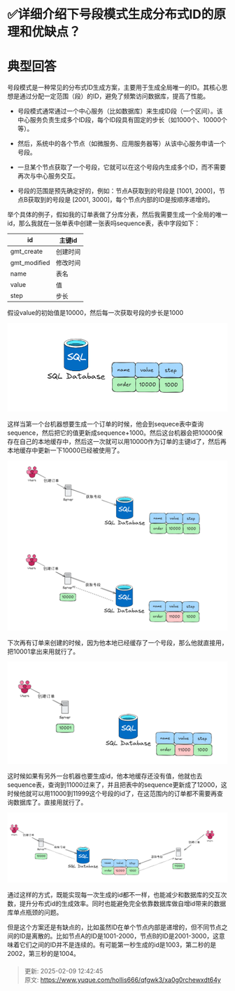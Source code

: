 # ✅详细介绍下号段模式生成分布式ID的原理和优缺点？

# 典型回答


号段模式是一种常见的分布式ID生成方案，主要用于生成全局唯一的ID。其核心思想是通过分配一定范围（段）的ID，避免了频繁访问数据库，提高了性能。



+ 号段模式通常通过一个中心服务（比如数据库）来生成ID段（一个区间）。该中心服务负责生成多个ID段，每个ID段具有固定的步长（如1000个、10000个等）。



+ 然后，系统中的各个节点（如微服务、应用服务器等）从该中心服务申请一个号段。



+ 一旦某个节点获取了一个号段，它就可以在这个号段内生成多个ID，而不需要再次与中心服务交互。



+ 号段的范围是预先确定好的，例如：节点A获取到的号段是 [1001, 2000]，节点B获取到的号段是 [2001, 3000]，每个节点内部的ID是按顺序递增的。



举个具体的例子，假如我的订单表做了分库分表，然后我需要生成一个全局的唯一id，那么我就在一张单表中创建一张表吗sequence表，表中字段如下：



| id | 主键id |
| --- | --- |
| gmt_create | 创建时间 |
| gmt_modified | 修改时间 |
| name | 表名 |
| value | 值 |
| step | 步长 |




假设value的初始值是10000，然后每一次获取号段的步长是1000



![1734756108095-5075a18f-cb5b-4247-a273-e35a0e2c612d.png](./img/oNZA8R1gcc9q7gDq/1734756108095-5075a18f-cb5b-4247-a273-e35a0e2c612d-061939.png)



这样当第一个台机器想要生成一个订单的时候，他会到sequece表中查询sequence，然后把它的值更新成sequence+1000。然后这台机器会把10000保存在自己的本地缓存中，然后这一次就可以用10000作为订单的主键id了，然后再本地缓存中更新一下10000已经被使用了。



![1734756361772-43249550-ab3a-423e-a590-0941dba32511.png](./img/oNZA8R1gcc9q7gDq/1734756361772-43249550-ab3a-423e-a590-0941dba32511-425925.png)



下次再有订单来创建的时候，因为他本地已经缓存了一个号段，那么他就直接用，把10001拿出来用就行了。



![1734756388610-09cda6c0-1250-4e25-ac14-0d25ff5d8235.png](./img/oNZA8R1gcc9q7gDq/1734756388610-09cda6c0-1250-4e25-ac14-0d25ff5d8235-466844.png)



这时候如果有另外一台机器也要生成id，他本地缓存还没有值，他就也去sequence表，查询到11000过来了，并且把表中的sequence更新成了12000，这时候他就可以用11000到11999这个号段的id了，在这范围内的订单都不需要再查询数据库了。直接用就行了。



![1734756448315-94b2e8c1-f453-405a-8ed4-ab550e605ec8.png](./img/oNZA8R1gcc9q7gDq/1734756448315-94b2e8c1-f453-405a-8ed4-ab550e605ec8-302779.png)



通过这样的方式，既能实现每一次生成的id都不一样，也能减少和数据库的交互次数，提升分布式id的生成效率。同时也能避免完全依靠数据库做自增id带来的数据库单点瓶颈的问题。



但是这个方案还是有缺点的，比如虽然ID在单个节点内部是递增的，但不同节点之间的ID是离散的。比如节点A的ID是1001-2000，节点B的ID是2001-3000，这意味着它们之间的ID并不是连续的。有可能第一秒生成的id是1003，第二秒的是2002，第三秒的是1004。

#### 


> 更新: 2025-02-09 12:42:45  
> 原文: <https://www.yuque.com/hollis666/qfgwk3/xa0g0rchewxdt64y>